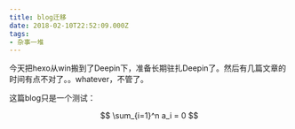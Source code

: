 ```yaml
---
title: blog迁移
date: 2018-02-10T22:52:09.000Z
tags: 
- 杂事一堆
---
```

今天把hexo从win搬到了Deepin下，准备长期驻扎Deepin了。然后有几篇文章的时间有点不对了。。whatever，不管了。

这篇blog只是一个测试：

$$ \sum_{i=1}^n a_i = 0 $$
